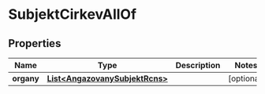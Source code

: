 

# SubjektCirkevAllOf


## Properties

| Name | Type | Description | Notes |
|------------ | ------------- | ------------- | -------------|
|**organy** | [**List&lt;AngazovanySubjektRcns&gt;**](AngazovanySubjektRcns.md) |  |  [optional] |



